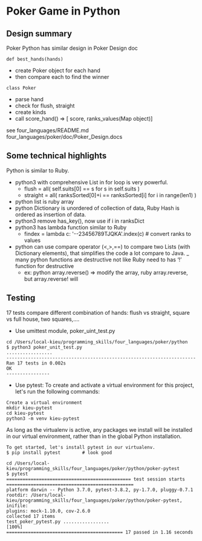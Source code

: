 # Poker Game in Python
## Design summary
Poker Python has similar design in Poker Design doc
```
def best_hands(hands)	
```	

- create Poker object for each hand
- then compare each to find the winner

```
class Poker
```	
- parse hand
- check for flush, straight
- create kinds 
- call score_hand() => [ score, ranks_values(Map object)]

see four_languages/README.md
four_languages/poker/doc/Poker_Design.docs

## Some technical highlights
Python is similar to Ruby.
- python3 with comprehensive List in for loop is very powerful.
	- flush = all( self.suits[0] == s for s in self.suits )
	- straight = all( ranksSorted[0]+i == ranksSorted[i] for i in range(len1) )
- python list is ruby array
- python Dictionary is unordered of collection of data, Ruby Hash is ordered as insertion of data.
- python3 remove has_key(), now use if i in ranksDict
- python3 has lambda function similar to Ruby
	- findex = lambda c: '--23456789TJQKA'.index(c) # convert ranks to values
- python can use compare operator (<,>,==) to compare two Lists (with Dictionary elements), that simplifies the code a lot compare to Java.
_ many python functions are destructive not like Ruby need to has ‘!’ function for destructive
	- ex: python array.reverse() => modify the array, ruby array.reverse, but array.reverse! will 
	
## Testing
17 tests compare different combination of hands: flush vs straight, square vs full house, two squares,….
- Use umittest module, poker_uint_test.py

```
cd /Users/local-kieu/programming_skills/four_languages/poker/python
$ python3 poker_unit_test.py 
.................
----------------------------------------------------------------------
Ran 17 tests in 0.002s
OK
----------------  
```

- Use pytest:
	To create and activate a virtual environment for this project, let's run the following commands:
	
```
Create a virtual environment
mkdir kieu-pytest
cd kieu-pytest
python3 -m venv kieu-pytest
```

As long as the virtualenv is active, any packages we install will be installed in our virtual environment, rather than in the global Python installation.

```
To get started, let's install pytest in our virtualenv.
$ pip install pytest		# look good

cd /Users/local-kieu/programming_skills/four_languages/poker/python/poker-pytest
$ pytest
============================================== test session starts ===============================================
platform darwin -- Python 3.7.0, pytest-3.8.2, py-1.7.0, pluggy-0.7.1
rootdir: /Users/local-kieu/programming_skills/four_languages/poker/python/poker-pytest, inifile:
plugins: mock-1.10.0, cov-2.6.0
collected 17 items                                                                                               
test_poker_pytest.py .................                                                                     [100%]
=========================================== 17 passed in 1.16 seconds 
```

